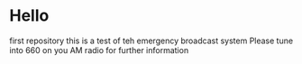 # Hello
first repository
this is a test of teh emergency broadcast system
Please tune into 660 on you AM radio for further information
